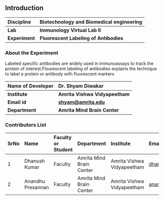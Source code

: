 ## Introduction


<b>Discipline | <b> Biotechnology and Biomedical engineering
:--|:--|
<b> Lab | <b> Immunology Virtual Lab II
<b> Experiment|     <b> Fluorescent Labeling of Antibodies

### About the Experiment 

Labeled specific antibodies are widely used in immunoassays to track the protein of interest.Flourescent labeling of antibodies explains the technique to label a protein or antibody with fluorescent markers

<b>Name of Developer | <b> Dr. Shyam Diwakar
:--|:--|
<b> Institute | <b> Amrita Vishwa Vidyapeetham  
<b> Email id|     <b> shyam@amrita.edu
<b> Department |  <b> Amrita Mind Brain Center

### Contributors List

SrNo | Name | Faculty or Student | Department| Institute | Email id
:--|:--|:--|:--|:--|:--|
1 | Dhanush Kumar | Faculty | Amrita Mind Brain Center | Amrita Vishwa Vidyapeetham | dhanushkumar@am.amrita.edu
2 | Anandhu Presannan| Faculty | Amrita Mind Brain Center | Amrita Vishwa Vidyapeetham | anandhupresannan@am.amrita.edu
  
